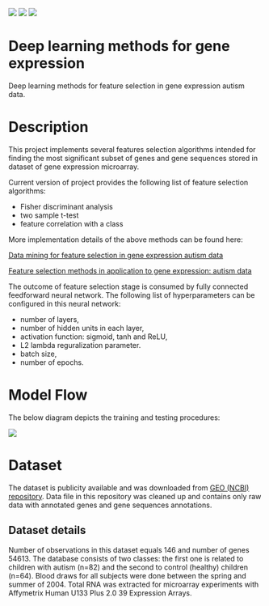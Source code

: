 ![](https://img.shields.io/badge/Python-3.6-blue.svg) ![](https://img.shields.io/badge/NumPy-1.14.2-blue.svg) ![](https://img.shields.io/badge/License-MIT-blue.svg)

# Deep learning methods for gene expression
Deep learning methods for feature selection in gene expression autism data.
# Description
This project implements several features selection algorithms intended for finding the most significant subset of genes and gene sequences stored in dataset of gene expression microarray. 

Current version of project provides the following list of feature selection algorithms:
* Fisher discriminant analysis
* two sample t-test
* feature correlation with a class
  
More implementation details of the above methods can be found here:

[Data mining for feature selection in gene expression autism data](http://www.sciencedirect.com/science/article/pii/S0957417414005259)

[Feature selection methods in application to gene expression: autism data](http://www.pe.org.pl/articles/2014/8/47.pdf)

The outcome of feature selection stage is consumed by fully connected feedforward neural network. The following list of hyperparameters can be configured in this neural network:
* number of layers,
* number of hidden units in each layer,
* activation function: sigmoid, tanh and ReLU,
* L2 lambda reguralization parameter.
* batch size,
* number of epochs.

# Model Flow
The below diagram depicts the training and testing procedures:

![](pics/model_flow.png)

# Dataset

The dataset is publicity available and was downloaded from [GEO (NCBI) repository](https://www.ncbi.nlm.nih.gov/sites/GDSbrowser?acc=GDS4431). Data file in this repository was cleaned up and contains only raw data with annotated genes and gene sequences annotations.

## Dataset details
Number of observations in this dataset equals 146 and number of genes 54613. The database consists of two classes: the first one is related to children with autism (n=82) and the second to control (healthy) children (n=64). Blood draws for all subjects were done between the spring and  summer  of  2004.  Total  RNA  was  extracted  for  microarray experiments with Affymetrix Human U133 Plus 2.0 39 Expression Arrays. 
